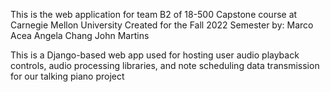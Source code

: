 This is the web application for team B2 of 18-500 Capstone course at Carnegie Mellon University
Created for the Fall 2022 Semester by:
Marco Acea
Angela Chang
John Martins

This is a Django-based web app used for hosting user audio playback controls, audio processing libraries, 
and note scheduling data transmission for our talking piano project